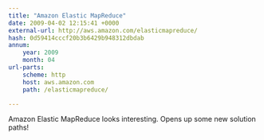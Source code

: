 ```yaml
---
title: "Amazon Elastic MapReduce"
date: 2009-04-02 12:15:41 +0000
external-url: http://aws.amazon.com/elasticmapreduce/
hash: 0d59414cccf20b3b6429b948312dbdab
annum:
    year: 2009
    month: 04
url-parts:
    scheme: http
    host: aws.amazon.com
    path: /elasticmapreduce/

---
```


Amazon Elastic MapReduce looks interesting.  Opens up some new solution paths!
